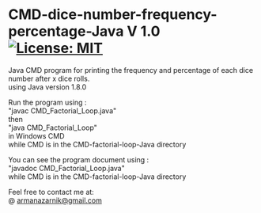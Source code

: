 # CMD-dice-number-frequency-percentage-Java V 1.0 [![License: MIT](https://img.shields.io/badge/License-MIT-yellow.svg)](https://opensource.org/licenses/MIT) 
Java CMD program for printing the frequency and percentage of each dice number after x dice rolls.   
using Java version 1.8.0  

Run the program using :  
"javac CMD_Factorial_Loop.java"  
then   
"java CMD_Factorial_Loop"   
in Windows CMD   
while CMD is in the CMD-factorial-loop-Java directory     
  
You can see the program document using :    
"javadoc CMD_Factorial_Loop.java"   
while CMD is in the CMD-factorial-loop-Java directory    
  
Feel free to contact me at:  
@ armanazarnik@gmail.com

